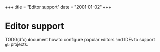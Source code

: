 +++
title       = "Editor support"
date	= "2001-01-02"
+++
# Editor support

TODO(dfc) document how to configure popular editors and IDEs to support `gb` projects.
